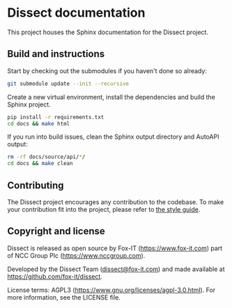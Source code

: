 # Dissect documentation

This project houses the Sphinx documentation for the Dissect project.

## Build and instructions

Start by checking out the submodules if you haven't done so already:

```bash
git submodule update --init --recursive
```

Create a new virtual environment, install the dependencies and build the Sphinx project.

```bash
pip install -r requirements.txt
cd docs && make html
```

If you run into build issues, clean the Sphinx output directory and AutoAPI output:

```bash
rm -rf docs/source/api/*/
cd docs && make clean
```

## Contributing

The Dissect project encourages any contribution to the codebase. To make your contribution fit into the project, please
refer to [the style guide](https://docs.dissect.tools/en/latest/contributing/style-guide.html).

## Copyright and license

Dissect is released as open source by Fox-IT (<https://www.fox-it.com>) part of NCC Group Plc
(<https://www.nccgroup.com>).

Developed by the Dissect Team (<dissect@fox-it.com>) and made available at <https://github.com/fox-it/dissect>.

License terms: AGPL3 (<https://www.gnu.org/licenses/agpl-3.0.html>). For more information, see the LICENSE file.
